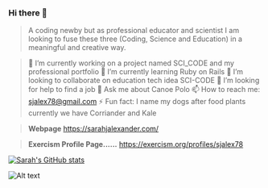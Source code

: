 ### Hi there 👋
> A coding newby but as professional educator and scientist I am looking to fuse these three (Coding, Science and Education) in a meaningful and creative way.



> 🔭 I’m currently working on a project named SCI_CODE and my professional portfolio
> 🌱 I’m currently learning Ruby on Rails
> 👯 I’m looking to collaborate on education tech idea SCI-CODE
> 🤔 I’m looking for help to find a job
> 💬 Ask me about Canoe Polo
> 📫 How to reach me: <sjalex78@gmail.com>
> ⚡ Fun fact: I name my dogs after food plants currently we have Corriander and Kale
 
>  **Webpage** <https://sarahjalexander.com/>

>  **Exercism Profile Page......** <https://exercism.org/profiles/sjalex78>

[![Sarah's GitHub stats](https://github-readme-stats.vercel.app/api?username=sjalex78&show_icons=true&theme=cobalt)](https://github.com/sjalex78/github-readme-stats)

<img src="/path/to/img.jpg" alt="Alt text" title="Optional title">
